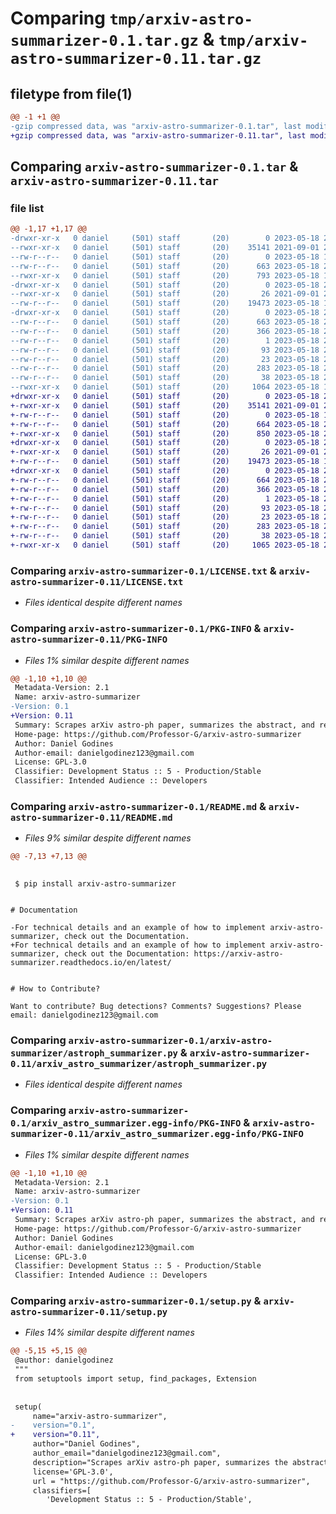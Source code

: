 # Comparing `tmp/arxiv-astro-summarizer-0.1.tar.gz` & `tmp/arxiv-astro-summarizer-0.11.tar.gz`

## filetype from file(1)

```diff
@@ -1 +1 @@
-gzip compressed data, was "arxiv-astro-summarizer-0.1.tar", last modified: Thu May 18 20:05:35 2023, max compression
+gzip compressed data, was "arxiv-astro-summarizer-0.11.tar", last modified: Thu May 18 21:07:30 2023, max compression
```

## Comparing `arxiv-astro-summarizer-0.1.tar` & `arxiv-astro-summarizer-0.11.tar`

### file list

```diff
@@ -1,17 +1,17 @@
-drwxr-xr-x   0 daniel     (501) staff       (20)        0 2023-05-18 20:05:35.345068 arxiv-astro-summarizer-0.1/
--rwxr-xr-x   0 daniel     (501) staff       (20)    35141 2021-09-01 21:31:50.000000 arxiv-astro-summarizer-0.1/LICENSE.txt
--rw-r--r--   0 daniel     (501) staff       (20)        0 2023-05-18 19:47:43.000000 arxiv-astro-summarizer-0.1/MANIFEST.in
--rw-r--r--   0 daniel     (501) staff       (20)      663 2023-05-18 20:05:35.344781 arxiv-astro-summarizer-0.1/PKG-INFO
--rwxr-xr-x   0 daniel     (501) staff       (20)      793 2023-05-18 19:47:32.000000 arxiv-astro-summarizer-0.1/README.md
-drwxr-xr-x   0 daniel     (501) staff       (20)        0 2023-05-18 20:05:35.341718 arxiv-astro-summarizer-0.1/arxiv-astro-summarizer/
--rwxr-xr-x   0 daniel     (501) staff       (20)       26 2021-09-01 21:31:50.000000 arxiv-astro-summarizer-0.1/arxiv-astro-summarizer/__init__.py
--rw-r--r--   0 daniel     (501) staff       (20)    19473 2023-05-18 19:50:18.000000 arxiv-astro-summarizer-0.1/arxiv-astro-summarizer/astroph_summarizer.py
-drwxr-xr-x   0 daniel     (501) staff       (20)        0 2023-05-18 20:05:35.344283 arxiv-astro-summarizer-0.1/arxiv_astro_summarizer.egg-info/
--rw-r--r--   0 daniel     (501) staff       (20)      663 2023-05-18 20:05:35.000000 arxiv-astro-summarizer-0.1/arxiv_astro_summarizer.egg-info/PKG-INFO
--rw-r--r--   0 daniel     (501) staff       (20)      366 2023-05-18 20:05:35.000000 arxiv-astro-summarizer-0.1/arxiv_astro_summarizer.egg-info/SOURCES.txt
--rw-r--r--   0 daniel     (501) staff       (20)        1 2023-05-18 20:05:35.000000 arxiv-astro-summarizer-0.1/arxiv_astro_summarizer.egg-info/dependency_links.txt
--rw-r--r--   0 daniel     (501) staff       (20)       93 2023-05-18 20:05:35.000000 arxiv-astro-summarizer-0.1/arxiv_astro_summarizer.egg-info/requires.txt
--rw-r--r--   0 daniel     (501) staff       (20)       23 2023-05-18 20:05:35.000000 arxiv-astro-summarizer-0.1/arxiv_astro_summarizer.egg-info/top_level.txt
--rw-r--r--   0 daniel     (501) staff       (20)      283 2023-05-18 20:04:00.000000 arxiv-astro-summarizer-0.1/pyproject.toml
--rw-r--r--   0 daniel     (501) staff       (20)       38 2023-05-18 20:05:35.345154 arxiv-astro-summarizer-0.1/setup.cfg
--rwxr-xr-x   0 daniel     (501) staff       (20)     1064 2023-05-18 19:43:14.000000 arxiv-astro-summarizer-0.1/setup.py
+drwxr-xr-x   0 daniel     (501) staff       (20)        0 2023-05-18 21:07:30.356900 arxiv-astro-summarizer-0.11/
+-rwxr-xr-x   0 daniel     (501) staff       (20)    35141 2021-09-01 21:31:50.000000 arxiv-astro-summarizer-0.11/LICENSE.txt
+-rw-r--r--   0 daniel     (501) staff       (20)        0 2023-05-18 19:47:43.000000 arxiv-astro-summarizer-0.11/MANIFEST.in
+-rw-r--r--   0 daniel     (501) staff       (20)      664 2023-05-18 21:07:30.356622 arxiv-astro-summarizer-0.11/PKG-INFO
+-rwxr-xr-x   0 daniel     (501) staff       (20)      850 2023-05-18 21:05:03.000000 arxiv-astro-summarizer-0.11/README.md
+drwxr-xr-x   0 daniel     (501) staff       (20)        0 2023-05-18 21:07:30.354064 arxiv-astro-summarizer-0.11/arxiv_astro_summarizer/
+-rwxr-xr-x   0 daniel     (501) staff       (20)       26 2021-09-01 21:31:50.000000 arxiv-astro-summarizer-0.11/arxiv_astro_summarizer/__init__.py
+-rw-r--r--   0 daniel     (501) staff       (20)    19473 2023-05-18 19:50:18.000000 arxiv-astro-summarizer-0.11/arxiv_astro_summarizer/astroph_summarizer.py
+drwxr-xr-x   0 daniel     (501) staff       (20)        0 2023-05-18 21:07:30.356204 arxiv-astro-summarizer-0.11/arxiv_astro_summarizer.egg-info/
+-rw-r--r--   0 daniel     (501) staff       (20)      664 2023-05-18 21:07:30.000000 arxiv-astro-summarizer-0.11/arxiv_astro_summarizer.egg-info/PKG-INFO
+-rw-r--r--   0 daniel     (501) staff       (20)      366 2023-05-18 21:07:30.000000 arxiv-astro-summarizer-0.11/arxiv_astro_summarizer.egg-info/SOURCES.txt
+-rw-r--r--   0 daniel     (501) staff       (20)        1 2023-05-18 21:07:30.000000 arxiv-astro-summarizer-0.11/arxiv_astro_summarizer.egg-info/dependency_links.txt
+-rw-r--r--   0 daniel     (501) staff       (20)       93 2023-05-18 21:07:30.000000 arxiv-astro-summarizer-0.11/arxiv_astro_summarizer.egg-info/requires.txt
+-rw-r--r--   0 daniel     (501) staff       (20)       23 2023-05-18 21:07:30.000000 arxiv-astro-summarizer-0.11/arxiv_astro_summarizer.egg-info/top_level.txt
+-rw-r--r--   0 daniel     (501) staff       (20)      283 2023-05-18 20:04:00.000000 arxiv-astro-summarizer-0.11/pyproject.toml
+-rw-r--r--   0 daniel     (501) staff       (20)       38 2023-05-18 21:07:30.357025 arxiv-astro-summarizer-0.11/setup.cfg
+-rwxr-xr-x   0 daniel     (501) staff       (20)     1065 2023-05-18 21:06:10.000000 arxiv-astro-summarizer-0.11/setup.py
```

### Comparing `arxiv-astro-summarizer-0.1/LICENSE.txt` & `arxiv-astro-summarizer-0.11/LICENSE.txt`

 * *Files identical despite different names*

### Comparing `arxiv-astro-summarizer-0.1/PKG-INFO` & `arxiv-astro-summarizer-0.11/PKG-INFO`

 * *Files 1% similar despite different names*

```diff
@@ -1,10 +1,10 @@
 Metadata-Version: 2.1
 Name: arxiv-astro-summarizer
-Version: 0.1
+Version: 0.11
 Summary: Scrapes arXiv astro-ph paper, summarizes the abstract, and returns relavant papers according to a user input.
 Home-page: https://github.com/Professor-G/arxiv-astro-summarizer
 Author: Daniel Godines
 Author-email: danielgodinez123@gmail.com
 License: GPL-3.0
 Classifier: Development Status :: 5 - Production/Stable
 Classifier: Intended Audience :: Developers
```

### Comparing `arxiv-astro-summarizer-0.1/README.md` & `arxiv-astro-summarizer-0.11/README.md`

 * *Files 9% similar despite different names*

```diff
@@ -7,13 +7,13 @@
 
 ```
     $ pip install arxiv-astro-summarizer
 ```
 
 # Documentation
 
-For technical details and an example of how to implement arxiv-astro-summarizer, check out the Documentation.
+For technical details and an example of how to implement arxiv-astro-summarizer, check out the Documentation: https://arxiv-astro-summarizer.readthedocs.io/en/latest/
 
 
 # How to Contribute?
 
 Want to contribute? Bug detections? Comments? Suggestions? Please email: danielgodinez123@gmail.com
```

### Comparing `arxiv-astro-summarizer-0.1/arxiv-astro-summarizer/astroph_summarizer.py` & `arxiv-astro-summarizer-0.11/arxiv_astro_summarizer/astroph_summarizer.py`

 * *Files identical despite different names*

### Comparing `arxiv-astro-summarizer-0.1/arxiv_astro_summarizer.egg-info/PKG-INFO` & `arxiv-astro-summarizer-0.11/arxiv_astro_summarizer.egg-info/PKG-INFO`

 * *Files 1% similar despite different names*

```diff
@@ -1,10 +1,10 @@
 Metadata-Version: 2.1
 Name: arxiv-astro-summarizer
-Version: 0.1
+Version: 0.11
 Summary: Scrapes arXiv astro-ph paper, summarizes the abstract, and returns relavant papers according to a user input.
 Home-page: https://github.com/Professor-G/arxiv-astro-summarizer
 Author: Daniel Godines
 Author-email: danielgodinez123@gmail.com
 License: GPL-3.0
 Classifier: Development Status :: 5 - Production/Stable
 Classifier: Intended Audience :: Developers
```

### Comparing `arxiv-astro-summarizer-0.1/setup.py` & `arxiv-astro-summarizer-0.11/setup.py`

 * *Files 14% similar despite different names*

```diff
@@ -5,15 +5,15 @@
 @author: danielgodinez
 """
 from setuptools import setup, find_packages, Extension
 
 
 setup(
     name="arxiv-astro-summarizer",
-    version="0.1",
+    version="0.11",
     author="Daniel Godines",
     author_email="danielgodinez123@gmail.com",
     description="Scrapes arXiv astro-ph paper, summarizes the abstract, and returns relavant papers according to a user input.",
     license='GPL-3.0',
     url = "https://github.com/Professor-G/arxiv-astro-summarizer",
     classifiers=[
 		'Development Status :: 5 - Production/Stable',
```

